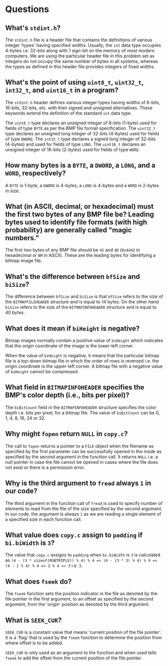 # Questions

## What's `stdint.h`?

The `stdint.h` file is a header file that contains the definitions of various integer 'types' having specified widths. Usually, the `int` data type occupies 4-bytes i.e. 32-bits along with 1 sign-bit on the memory of most modern computers. We are using the particular header file in this problem set as integers do not occupy the same number of bytes in all systems, whereas the types as defined in this header file provides integers of fixed widths.

## What's the point of using `uint8_t`, `uint32_t`, `int32_t`, and `uint16_t` in a program?

The `stdint.h` header defines various integer types having widths of 8-bits, 16-bits, 32-bits, etc. with their signed and unsigned alternatives. These keywords extend the definition of the standard `int` data type. 

The `uint8_t` type declares an unsigned integer of 8-bits (1-byte) used for fields of type `BYTE` as per the BMP file format specification. The `uint32_t` type declares an unsigned long integer of 32-bits (4-bytes) used for fields of type `DWORD`. The `int32_t` type declares a signed long integer of 32-bits (4-bytes) and used for fields of type `LONG`. The `uint16_t` declares an unsigned integer of 16-bits (2-bytes) used for fields of type `WORD`.

## How many bytes is a `BYTE`, a `DWORD`, a `LONG`, and a `WORD`, respectively?

A `BYTE` is 1-byte, a `DWORD` is 4-bytes, a `LONG` is 4-bytes and a `WORD` is 2-bytes in size.

## What (in ASCII, decimal, or hexadecimal) must the first two bytes of any BMP file be? Leading bytes used to identify file formats (with high probability) are generally called "magic numbers."

The first two bytes of any BMP file should be `42` and `4D` (`0x4d42` in hexadecimal or `BM` in ASCII). These are the leading bytes for identifying a bitmap image file.

## What's the difference between `bfSize` and `biSize`?

The difference between `bfSize` and `biSize` is that `bfSize` refers to the size of the `BITMAPFILEHEADER` structure and is equal to 14 bytes. On the other hand `biSize` refers to the size of the `BITMAPINFOHEADER` structure and is equal to 40 bytes.

## What does it mean if `biHeight` is negative?

Bitmap images normally contain a positive value of `biHeight` which indicates that the origin coordinate of the image is the lower-left corner.

When the value of `biHeight` is negative, it means that the particular bitmap file is a top-down bitmap file in which the order of rows is reversed i.e. the origin coordinate is the upper-left corner. A bitmap file with a negative value of `biHeight` cannot be compressed.

## What field in `BITMAPINFOHEADER` specifies the BMP's color depth (i.e., bits per pixel)?

The `biBitCount` field in the `BITMAPINFOHEADER` structure specifies the color depth i.e. bits per pixel, for a bitmap file. The value of `biBitCount` can be 0, 1, 4, 8, 16, 24 or 32.

## Why might `fopen` return `NULL` in `copy.c`?

The call to `fopen` returns a pointer to a `FILE` object when the filename as specified by the first parameter can be successfully opened in the mode as specified by the second argument in the function call. It returns `NULL` i.e. a null pointer in case the file cannot be opened in cases where the file does not exist or there is a permission error.

## Why is the third argument to `fread` always `1` in our code?

The third argument in the function call of `fread` is used to specify number of elements to read from the file of the size specified by the second argument. In our code, the argument is always `1` as we are reading a single element of a specified size in each function call.

## What value does `copy.c` assign to `padding` if `bi.biWidth` is `3`?

The value that `copy.c` assigns to `padding` when `bi.biWidth` is `3` is calculated as `(4 - (3 * sizeof(RGBTRIPLE)) % 4) % 4 => (4 - (3 * 3) % 4) % 4 => (4 - 1 % 4) % 4 => 3 % 4 => 3` i.e. `3`.

## What does `fseek` do?

The `fseek` function sets the position indicator in the file as denoted by the file pointer in the first argument, to an offset as specified by the second argument, from the 'origin' position as denoted by the third argument.

## What is `SEEK_CUR`?

`SEEK_CUR` is a constant value that means 'current position of the file pointer'. It is a 'flag' that is used by the `fseek` function to determine the position from where offset is to be added.

`SEEK_CUR` is only used as an argument to the function and when used tells `fseek` to add the offset from the current position of the file pointer.
